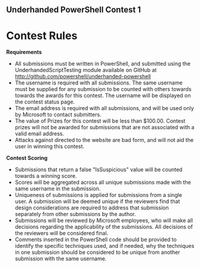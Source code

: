 ## Underhanded PowerShell Contest 1

# Contest Rules

__Requirements__

* All submissions must be written in PowerShell, and submitted using the UnderhandedScriptTesting module available on GitHub at http://github.com/powershell/underhanded-powershell
* The username is required with all submissions. The same username must be supplied for any submission to be counted with others towards towards the awards for this contest. The username will be displayed on the contest status page.
* The email address is required with all submissions, and will be used only by Microsoft to contact submitters.
* The value of Prizes for this contest will be less than $100.00. Contest prizes will not be awarded for submissions that are not associated with a valid email address.
* Attacks against directed to the website are bad form, and will not aid the user in winning this contest.

__Contest Scoring__

* Submissions that return a false "IsSuspicious" value will be counted towards a winning score.
* Scores will be aggregated across all unique submissions made with the same username in the submission.
* Uniqueness of submissions is applied for submissions from a single user. A submission will be deemed unique if the reviewers find that design considerations are required to address that submission separately from other submissions by the author.
* Submissions will be reviewed by Microsoft employees, who will make all decisions regarding the applicability of the submissions. All decisions of the reviewers will be considered final.
* Comments inserted in the PowerShell code should be provided to identify the specific techniques used, and if needed, why the techniques in one submission should be considered to be unique from another submission with the same username.

